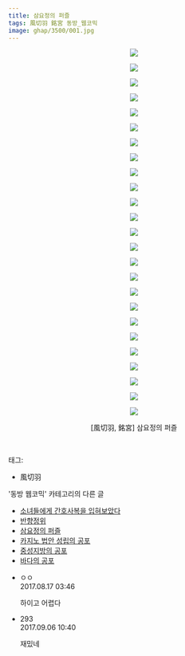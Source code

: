 ```yaml
---
title: 삼요정의 퍼즐
tags: 風切羽 銘宮 동방_웹코믹
image: ghap/3500/001.jpg
---
```

<div class="article">
<p style="text-align: center; clear: none; float: none;"><img src="{{ site.nasurl }}/ghap/3500/001.jpg"/></p>
<p style="text-align: center; clear: none; float: none;"><img src="{{ site.nasurl }}/ghap/3500/002.jpg"/></p>
<p style="text-align: center; clear: none; float: none;"><img src="{{ site.nasurl }}/ghap/3500/003.jpg"/></p>
<p style="text-align: center; clear: none; float: none;"><img src="{{ site.nasurl }}/ghap/3500/004.jpg"/></p>
<p style="text-align: center; clear: none; float: none;"><img src="{{ site.nasurl }}/ghap/3500/005.jpg"/></p>
<p style="text-align: center; clear: none; float: none;"><img src="{{ site.nasurl }}/ghap/3500/006.jpg"/></p>
<p style="text-align: center; clear: none; float: none;"><img src="{{ site.nasurl }}/ghap/3500/007.jpg"/></p>
<p style="text-align: center; clear: none; float: none;"><img src="{{ site.nasurl }}/ghap/3500/008.jpg"/></p>
<p style="text-align: center; clear: none; float: none;"><img src="{{ site.nasurl }}/ghap/3500/009.jpg"/></p>
<p style="text-align: center; clear: none; float: none;"><img src="{{ site.nasurl }}/ghap/3500/010.jpg"/></p>
<p style="text-align: center; clear: none; float: none;"><img src="{{ site.nasurl }}/ghap/3500/011.jpg"/></p>
<p style="text-align: center; clear: none; float: none;"><img src="{{ site.nasurl }}/ghap/3500/012.jpg"/></p>
<p style="text-align: center; clear: none; float: none;"><img src="{{ site.nasurl }}/ghap/3500/013.jpg"/></p>
<p style="text-align: center; clear: none; float: none;"><img src="{{ site.nasurl }}/ghap/3500/014.jpg"/></p>
<p style="text-align: center; clear: none; float: none;"><img src="{{ site.nasurl }}/ghap/3500/015.jpg"/></p>
<p style="text-align: center; clear: none; float: none;"><img src="{{ site.nasurl }}/ghap/3500/016.jpg"/></p>
<p style="text-align: center; clear: none; float: none;"><img src="{{ site.nasurl }}/ghap/3500/017.jpg"/></p>
<p style="text-align: center; clear: none; float: none;"><img src="{{ site.nasurl }}/ghap/3500/018.jpg"/></p>
<p style="text-align: center; clear: none; float: none;"><img src="{{ site.nasurl }}/ghap/3500/019.jpg"/></p>
<p style="text-align: center; clear: none; float: none;"><img src="{{ site.nasurl }}/ghap/3500/020.jpg"/></p>
<p style="text-align: center; clear: none; float: none;"><img src="{{ site.nasurl }}/ghap/3500/021.jpg"/></p>
<p style="text-align: center; clear: none; float: none;"><img src="{{ site.nasurl }}/ghap/3500/022.jpg"/></p>
<p style="text-align: center; clear: none; float: none;"><img src="{{ site.nasurl }}/ghap/3500/023.jpg"/></p>
<p style="text-align: center; clear: none; float: none;"><img src="{{ site.nasurl }}/ghap/3500/024.jpg"/></p>
<p style="text-align: center; clear: none; float: none;"><img src="{{ site.nasurl }}/ghap/3500/025.jpg"/></p>
<p style="text-align: center; clear: none; float: none;">[風切羽, 銘宮] 삼요정의 퍼즐</p>
<p><br/></p>
</div><div class="tagTrail">
<p>태그: </p>
<ul>
<li>風切羽</li>
</ul>
</div><div class="another">
<p>'동방 웹코믹' 카테고리의 다른 글</p>
<ul>
<li><a href="/2017-07-11-ghap_3530">소녀들에게 간호사복을 입혀보았다</a></li>
<li><a href="/2017-07-11-ghap_3529">반향정위</a></li>
<li><a href="/2017-06-25-ghap_3500">삼요정의 퍼즐</a></li>
<li><a href="/2017-06-25-ghap_3498">카지노 법안 성립의 공포</a></li>
<li><a href="/2017-06-25-ghap_3497">중성지방의 공포</a></li>
<li><a href="/2017-06-25-ghap_3496">바다의 공포</a></li>
</ul>
</div><div class="cb_module cb_fluid">
<div class="cb_wrt cb_profile">
<div class="comment">
<ul>
<li class="cb_thumb_off" id="comment15061457">
<div class="cb_comment_area">
<div class="cb_info_area">
<div class="cb_section">
<span class="cb_nick_name">ㅇㅇ</span>
</div>
<div class="cb_section">
<span class="cb_date">2017.08.17 03:46 </span>
</div>
</div>
<div class="cb_dsc_comment">
<p class="cb_dsc">
											하이고 어렵다
										</p>
</div>
</div></li>
<li class="cb_thumb_off" id="comment15077296">
<div class="cb_comment_area">
<div class="cb_info_area">
<div class="cb_section">
<span class="cb_nick_name">293</span>
</div>
<div class="cb_section">
<span class="cb_date">2017.09.06 10:40 </span>
</div>
</div>
<div class="cb_dsc_comment">
<p class="cb_dsc">
											재밌네
										</p>
</div>
</div></li>
</ul>
</div>
</div><!-- commentList close -->
</div>